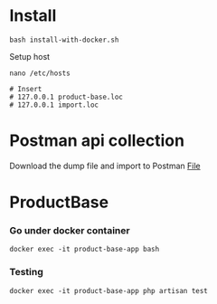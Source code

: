 # Install

```
bash install-with-docker.sh
```

Setup host
```
nano /etc/hosts

# Insert
# 127.0.0.1 product-base.loc
# 127.0.0.1 import.loc
```

# Postman api collection
Download the dump file and import to Postman
[File](.postman/TestOS.postman_collection.json)

# ProductBase
### Go under docker container
```
docker exec -it product-base-app bash
```

### Testing
```
docker exec -it product-base-app php artisan test
```